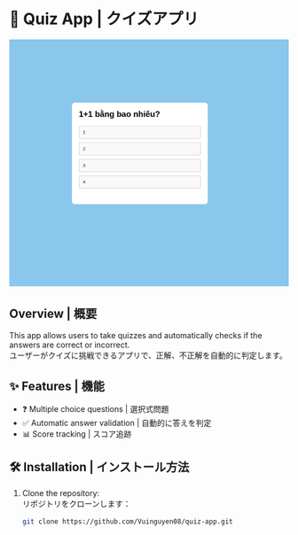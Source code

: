 # 📝 Quiz App | クイズアプリ

![Quiz App Screenshot](./assets/quiz-screenshot.png)

## Overview | 概要
This app allows users to take quizzes and automatically checks if the answers are correct or incorrect.  
ユーザーがクイズに挑戦できるアプリで、正解、不正解を自動的に判定します。

## ✨ Features | 機能
- ❓ Multiple choice questions | 選択式問題
- ✅ Automatic answer validation | 自動的に答えを判定
- 📊 Score tracking | スコア追跡

## 🛠 Installation | インストール方法
1. Clone the repository:  
   リポジトリをクローンします：
   ```bash
   git clone https://github.com/Vuinguyen08/quiz-app.git

